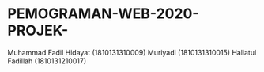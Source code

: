 # PEMOGRAMAN-WEB-2020-PROJEK-
Muhammad Fadil Hidayat (1810131310009) Muriyadi (1810131310015) Haliatul Fadillah (1810131210017)
